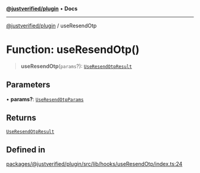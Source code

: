 [**@justverified/plugin**](../README.md) • **Docs**

***

[@justverified/plugin](../globals.md) / useResendOtp

# Function: useResendOtp()

> **useResendOtp**(`params`?): [`UseResendOtpResult`](../interfaces/UseResendOtpResult.md)

## Parameters

• **params?**: [`UseResendOtpParams`](../interfaces/UseResendOtpParams.md)

## Returns

[`UseResendOtpResult`](../interfaces/UseResendOtpResult.md)

## Defined in

[packages/@justverified/plugin/src/lib/hooks/useResendOtp/index.ts:24](https://github.com/JustaName-id/JustaName-sdk/blob/dc845c10af242e3ca87d95ef392516ac0bfa8b95/packages/@justverified/plugin/src/lib/hooks/useResendOtp/index.ts#L24)
